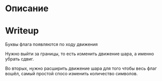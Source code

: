 # Описание 


# Writeup

Буквы флага появляются по ходу движения

Нужно выйти за границы, то есть изменить движение шара, а именно убрать сдвиг. 

Во вторых, нужно расширить движение шара для того чтобы весь флаг вошёл, самый простой спосо изменить количество символов.
